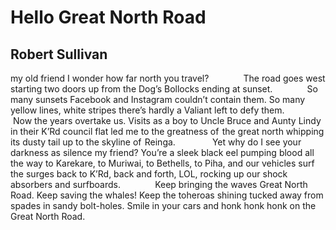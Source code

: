 # Hello Great North Road
## Robert Sullivan
my old friend
I wonder how far north
you travel?
             The road goes west
starting two doors up from the Dog’s Bollocks
ending at sunset.
             So many sunsets
Facebook and Instagram couldn’t contain them.
So many yellow lines, white stripes
there’s hardly a Valiant left
to defy them.
             Now the years overtake us.
Visits as a boy to Uncle Bruce and Aunty Lindy
in their K’Rd council flat
led me to the greatness of  the great north
whipping its dusty tail up to the skyline
of  Reinga.
              Yet why do I see your
darkness as silence my friend?
You’re a sleek black eel
pumping blood all the way to Karekare,
to Muriwai, to Bethells, to Piha,
and our vehicles surf the surges
back to K’Rd, back and forth, LOL,
rocking up our shock absorbers
and surfboards.
             Keep bringing the waves
Great North Road. Keep saving
the whales! Keep the toheroas shining
tucked away from spades in sandy bolt-holes.
Smile in your cars and honk honk honk
on the Great North Road.